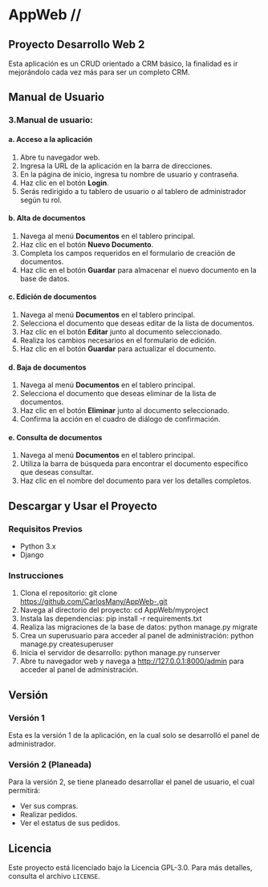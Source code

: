# AppWeb //

## Proyecto Desarrollo Web 2

Esta aplicación es un CRUD orientado a CRM básico, la finalidad es ir mejorándolo cada vez más para ser un completo CRM.

## Manual de Usuario

### 3.Manual de usuario:

#### a. Acceso a la aplicación

1. Abre tu navegador web.
2. Ingresa la URL de la aplicación en la barra de direcciones.
3. En la página de inicio, ingresa tu nombre de usuario y contraseña.
4. Haz clic en el botón **Login**.
5. Serás redirigido a tu tablero de usuario o al tablero de administrador según tu rol.

#### b. Alta de documentos

1. Navega al menú **Documentos** en el tablero principal.
2. Haz clic en el botón **Nuevo Documento**.
3. Completa los campos requeridos en el formulario de creación de documentos.
4. Haz clic en el botón **Guardar** para almacenar el nuevo documento en la base de datos.

#### c. Edición de documentos

1. Navega al menú **Documentos** en el tablero principal.
2. Selecciona el documento que deseas editar de la lista de documentos.
3. Haz clic en el botón **Editar** junto al documento seleccionado.
4. Realiza los cambios necesarios en el formulario de edición.
5. Haz clic en el botón **Guardar** para actualizar el documento.

#### d. Baja de documentos

1. Navega al menú **Documentos** en el tablero principal.
2. Selecciona el documento que deseas eliminar de la lista de documentos.
3. Haz clic en el botón **Eliminar** junto al documento seleccionado.
4. Confirma la acción en el cuadro de diálogo de confirmación.

#### e. Consulta de documentos

1. Navega al menú **Documentos** en el tablero principal.
2. Utiliza la barra de búsqueda para encontrar el documento específico que deseas consultar.
3. Haz clic en el nombre del documento para ver los detalles completos.
## Descargar y Usar el Proyecto

### Requisitos Previos

- Python 3.x
- Django

### Instrucciones

1. Clona el repositorio: git clone https://github.com/CarlosMany/AppWeb-.git
2. Navega al directorio del proyecto: cd AppWeb/myproject
3. Instala las dependencias: pip install -r requirements.txt
4. Realiza las migraciones de la base de datos: python manage.py migrate
5. Crea un superusuario para acceder al panel de administración: python manage.py createsuperuser
6. Inicia el servidor de desarrollo: python manage.py runserver
7. Abre tu navegador web y navega a http://127.0.0.1:8000/admin para acceder al panel de administración.

## Versión

### Versión 1

Esta es la versión 1 de la aplicación, en la cual solo se desarrolló el panel de administrador.

### Versión 2 (Planeada)

Para la versión 2, se tiene planeado desarrollar el panel de usuario, el cual permitirá:
- Ver sus compras.
- Realizar pedidos.
- Ver el estatus de sus pedidos.

## Licencia

Este proyecto está licenciado bajo la Licencia GPL-3.0. Para más detalles, consulta el archivo `LICENSE`.
